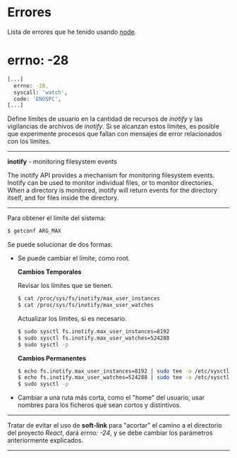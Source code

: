 # Errores

Lista de errores que he tenido usando [node](https://docs.npmjs.com/).


# errno: -28

```bash
[...]
  errno: -28,
  syscall: 'watch',
  code: 'ENOSPC',
[...]
```


Define límites de usuario en la cantidad de recursos de *inotify* y las vigilancias de archivos de *inotify*. Si se alcanzan estos límites, es posible que experimente procesos que fallan con mensajes de error relacionados con los límites.

---

**inotify** - monitoring filesystem events

The inotify API provides a mechanism for monitoring filesystem events. Inotify can be used to monitor individual files, or to monitor directories.  When a directory is monitored, inotify will return events for the directory itself, and for files inside the directory.

---

Para obtener el límite del sistema:

```bash
$ getconf ARG_MAX
```


Se puede solucionar de dos formas:

* Se puede cambiar el límite, como root.

	**Cambios Temporales**
	
	Revisar los límites que se tienen.

	```bash
	$ cat /proc/sys/fs/inotify/max_user_instances
	$ cat /proc/sys/fs/inotify/max_user_watches
	```
	
	Actualizar los límites, si es necesario.
	```bash
	$ sudo sysctl fs.inotify.max_user_instances=8192
	$ sudo sysctl fs.inotify.max_user_watches=524288
	$ sudo sysctl -p
	```

	**Cambios Permanentes**
	
	```bash
	$ echo fs.inotify.max_user_instances=8192 | sudo tee -a /etc/sysctl.conf
	$ echo fs.inotify.max_user_watches=524288 | sudo tee -a /etc/sysctl.conf
	$ sudo sysctl -p
	```


* Cambiar a una ruta más corta, como el "home" del usuario, usar nombres para los ficheros que sean cortos y distintivos.

---

Tratar de evitar el uso de **soft-link** para "acortar" el camino a el directorio del proyecto *React*, dará *errno: -24*, y se debe cambiar los parámetros anteriormente explicados.

---



